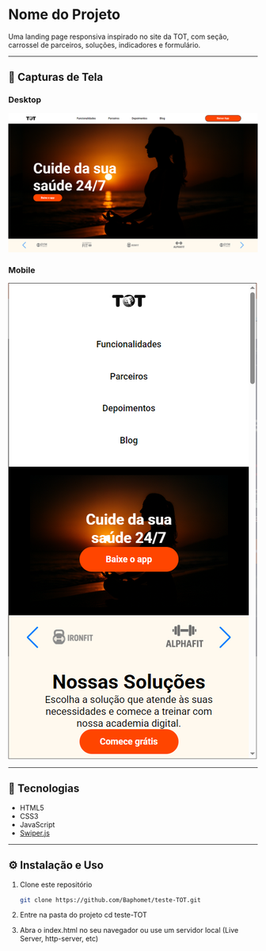 # Nome do Projeto

Uma landing page responsiva inspirado no site da TOT, com seção, carrossel de parceiros, soluções, indicadores e formulário.

---

## 📸 Capturas de Tela

### Desktop

![Desktop](./screenshots/desktop.png)

### Mobile

![Mobile](./screenshots/mobile.png)

---

## 🚀 Tecnologias

- HTML5  
- CSS3
- JavaScript
- [Swiper.js](https://swiperjs.com)  

---

## ⚙️ Instalação e Uso

1. Clone este repositório  
   ```bash
   git clone https://github.com/Baphomet/teste-TOT.git

2. Entre na pasta do projeto
   cd teste-TOT

3. Abra o index.html no seu navegador
   ou use um servidor local (Live Server, http-server, etc)
